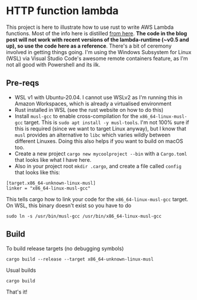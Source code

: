 # HTTP function lambda

This project is here to illustrate how to use rust to write AWS Lambda functions. Most of the info here is distilled [from here](https://aws.amazon.com/blogs/opensource/rust-runtime-for-aws-lambda/). **The code in the blog post will not work with recent versions of the lambda-runtime (~v0.5 and up), so use the code here as a reference**.  There's a bit of ceremony involved in getting things going. I'm using the Windows Subsystem for Linux (WSL) via Visual Studio Code's awesome remote containers feature, as I'm not all good with Powershell and its ilk. 

## Pre-reqs
  * WSL v1 with Ubuntu-20.04. I cannot use WSLv2 as I'm running this in Amazon Workspaces, which is already a virtualised environment
  * Rust installed in WSL (see the rust website on how to do this)
  * Install `musl-gcc` to enable cross-compilation for the `x86_64-linux-musl-gcc` target. This is `sudo apt install -y musl-tools`. I'm not 100% sure if this is required (since we want to target Linux anyway), but I know that `musl` provides an alternative to `libc` which varies wildly between different Linuxes. Doing this also helps if you want to build on macOS too.
  * Create a new project `cargo new mycoolproject --bin` with a `Cargo.toml` that looks like what I have here. 
  * Also in your project root `mkdir .cargo`, and create a file called `config` that looks like this:
  ```
  [target.x86_64-unknown-linux-musl]
  linker = "x86_64-linux-musl-gcc"
  ```
  This tells cargo how to link your code for the `x86_64-linux-musl-gcc` target. On WSL, this binary doesn't exist so you have to do

  ```
  sudo ln -s /usr/bin/musl-gcc /usr/bin/x86_64-linux-musl-gcc
  ```
## Build
To build release targets (no debugging symbols)

```
cargo build --release --target x86_64-unknown-linux-musl
```

Usual builds

```
cargo build
```


That's it!

